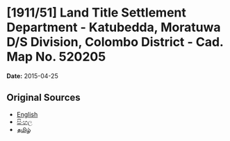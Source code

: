 # [1911/51] Land Title Settlement Department - Katubedda, Moratuwa D/S Division, Colombo District - Cad. Map No. 520205

**Date:** 2015-04-25

## Original Sources

- [English](https://documents.gov.lk/view/extra-gazettes/2015/4/1911-51_E.pdf)
- [සිංහල](https://documents.gov.lk/view/extra-gazettes/2015/4/1911-51_S.pdf)
- [தமிழ்](https://documents.gov.lk/view/extra-gazettes/2015/4/1911-51_T.pdf)

